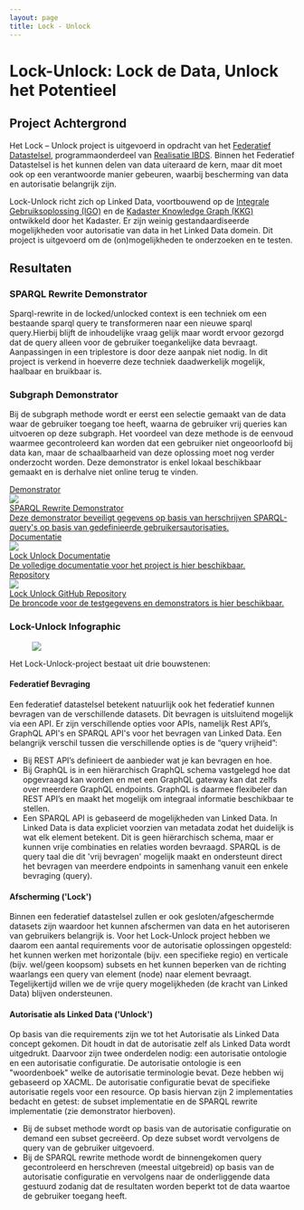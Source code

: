 ```yaml
---
layout: page
title: Lock - Unlock
---
```

# Lock-Unlock: Lock de Data, Unlock het Potentieel

## Project Achtergrond
Het Lock – Unlock project is uitgevoerd in opdracht van het [Federatief Datastelsel](https://realisatieibds.pleio.nl/cms/view/8852ee2a-a28a-4b91-9f3e-aab229bbe07f/federatief-datasysteem), programmaonderdeel van [Realisatie IBDS](https://realisatieibds.pleio.nl/). Binnen het Federatief Datastelsel is het kunnen delen van data uiteraard de kern, maar dit moet ook op een verantwoorde manier gebeuren, waarbij bescherming van data en autorisatie belangrijk zijn.

Lock-Unlock richt zich op Linked Data, voortbouwend op de [Integrale Gebruiksoplossing (IGO)](/innovatie/igo/integrale_gebruiksoplossing) en de [Kadaster Knowledge Graph (KKG)](https://data.kkg.kadaster.nl) ontwikkeld door het Kadaster. Er zijn weinig gestandaardiseerde mogelijkheden voor autorisatie van data in het Linked Data domein. Dit project is uitgevoerd om de (on)mogelijkheden te onderzoeken en te testen.

## Resultaten

### SPARQL Rewrite Demonstrator
Sparql-rewrite in de locked/unlocked context is een techniek om een bestaande sparql query te transformeren naar een nieuwe sparql query.Hierbij blijft de inhoudelijke vraag gelijk maar wordt ervoor gezorgd dat de query alleen voor de gebruiker toegankelijke data bevraagt. Aanpassingen in een triplestore is door deze aanpak niet nodig. In dit project is verkend in hoeverre deze techniek daadwerkelijk mogelijk, haalbaar en bruikbaar is.

### Subgraph Demonstrator 
Bij de subgraph methode wordt er eerst een selectie gemaakt van de data waar de gebruiker toegang toe heeft, waarna de gebruiker vrij queries kan uitvoeren op deze subgraph. Het voordeel van deze methode is de eenvoud waarmee gecontroleerd kan worden dat een gebruiker niet ongeoorloofd bij data kan, maar de schaalbaarheid van deze oplossing moet nog verder onderzocht worden. Deze demonstrator is enkel lokaal beschikbaar gemaakt en is derhalve niet online terug te vinden.

<div class="cards-wrapper">

<a href="/innovatie/lockunlock/demonstrator">
  <div class="card">
    <div class="card-type">Demonstrator</div>
    <img class="card-image" src="/innovatie/lockunlock/lock_unlock.jpg">
    <div class="card-title">SPARQL Rewrite Demonstrator</div>
    <div class="card-description">Deze demonstrator beveiligt gegevens op basis van herschrijven SPARQL-query's op basis van gedefinieerde gebruikersautorisaties.</div>
  </div>
</a>

<a href="https://kadaster-labs.github.io/lock-unlock-docs/"> 
  <div class="card">
    <div class="card-type">Documentatie</div>
    <img class="card-image" src="/innovatie/lockunlock/afbeeldingen/documentatie.png">
    <div class="card-title">Lock Unlock Documentatie</div>
    <div class="card-description">De volledige documentatie voor het project is hier beschikbaar.</div>
  </div>
</a>

<a href="https://github.com/kadaster-labs/lock-unlock-docs"> 
  <div class="card">
    <div class="card-type">Repository</div>
    <img class="card-image" src="/innovatie/lockunlock/afbeeldingen/repository.png">
    <div class="card-title">Lock Unlock GitHub Repository</div>
    <div class="card-description">De broncode voor de testgegevens en demonstrators is hier beschikbaar.</div>
  </div>
</a>

</div>

### Lock-Unlock Infographic 

<figure id="figuur-1">
  <a href="/innovatie/lockunlock/afbeeldingen/lockunlock-infographic.png">
    <img src="/innovatie/lockunlock/afbeeldingen/lockunlock-infographic.png">
  </a>
</figure>

Het Lock-Unlock-project bestaat uit drie bouwstenen:

#### Federatief Bevraging
Een federatief datastelsel betekent natuurlijk ook het federatief kunnen bevragen van de verschillende datasets. Dit bevragen is uitsluitend mogelijk via een API. Er zijn verschillende opties voor APIs, namelijk Rest API’s, GraphQL API's en SPARQL API's voor het bevragen van Linked Data. Een belangrijk verschil tussen die verschillende opties is de “query vrijheid”: 
  - Bij REST API’s definieert de aanbieder wat je kan bevragen en hoe.
  - Bij GraphQL is in een hiërarchisch GraphQL schema vastgelegd hoe dat opgevraagd kan worden en met een GraphQL gateway kan dat zelfs over meerdere GraphQL endpoints. GraphQL is daarmee flexibeler dan REST API’s en maakt het mogelijk om integraal informatie beschikbaar te stellen.
  - Een SPARQL API is gebaseerd de mogelijkheden van Linked Data. In Linked Data is data expliciet voorzien van metadata zodat het duidelijk is wat elk element betekent. Dit is geen hiërarchisch schema, maar er kunnen vrije combinaties en relaties worden bevraagd. SPARQL is de query taal die dit 'vrij bevragen' mogelijk maakt en ondersteunt direct het bevragen van meerdere endpoints in samenhang vanuit een enkele bevraging (query).

#### Afscherming ('Lock')
Binnen een federatief datastelsel zullen er ook gesloten/afgeschermde datasets zijn waardoor het kunnen afschermen van data en het autoriseren van gebruikers belangrijk is. Voor het Lock-Unlock project hebben we daarom een aantal requirements voor de autorisatie oplossingen opgesteld: het kunnen werken met horizontale (bijv. een specifieke regio) en verticale (bijv. wel/geen koopsom) subsets en het kunnen beperken van de richting waarlangs een query van element (node) naar element bevraagt. Tegelijkertijd willen we de vrije query mogelijkheden (de kracht van Linked Data) blijven ondersteunen.

#### Autorisatie als Linked Data ('Unlock')
Op basis van die requirements zijn we tot het Autorisatie als Linked Data concept gekomen. Dit houdt in dat de autorisatie zelf als Linked Data wordt uitgedrukt. Daarvoor zijn twee onderdelen nodig: een autorisatie ontologie en een autorisatie configuratie. De autorisatie ontologie is een "woordenboek" welke de autorisatie terminologie bevat. Deze hebben wij gebaseerd op XACML. De autorisatie configuratie bevat de specifieke autorisatie regels voor een resource. Op basis hiervan zijn 2 implementaties bedacht en getest: de subset implementatie en de SPARQL rewrite implementatie (zie demonstrator hierboven).
  - Bij de subset methode wordt op basis van de autorisatie configuratie on demand een subset gecreëerd. Op deze subset wordt vervolgens de query van de gebruiker uitgevoerd.
  - Bij de SPARQL rewrite methode wordt de binnengekomen query gecontroleerd en herschreven (meestal uitgebreid) op basis van de autorisatie configuratie en vervolgens naar de onderliggende data gestuurd zodanig dat de resultaten worden beperkt tot de data waartoe de gebruiker toegang heeft.

<!-- ## Dissemintation
!TODO
- papers
- presentations (desk research?)
In oktober hebben we de [desk research](https://labs.kadaster.nl/assets/pdf/Lock Unlock - Desk Research Autorisatie v1.0 - 27102023 (1).pdf) naar autorisatie binnen Linked Data opgeleverd. Momenteel zijn we druk bezig met het daadwerkelijk implementeren en beproeven hiervan: stay posted!  
- videos 
- eind rapport -->

